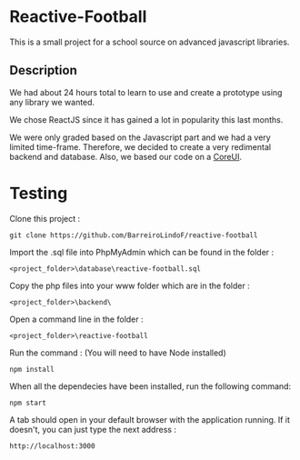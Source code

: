 # Reactive-Football

This is a small project for a school source on advanced javascript libraries.

## Description

We had about 24 hours total to learn to use and create a prototype using any library we wanted.

We chose ReactJS since it has gained a lot in popularity this last months.

We were only graded based on the Javascript part and we had a very limited time-frame.
Therefore, we decided to create a very redimental backend and database.
Also, we based our code on a [CoreUI](https://coreui.io/react/).

# Testing

Clone this project :

```
git clone https://github.com/BarreiroLindoF/reactive-football
```

Import the .sql file into PhpMyAdmin which can be found in the folder :

```
<project_folder>\database\reactive-football.sql
```

Copy the php files into your www folder which are in the folder :

```
<project_folder>\backend\
```

Open a command line in the folder :

```
<project_folder>\reactive-football
```

Run the command :
(You will need to have Node installed)
```
npm install
```
When all the dependecies have been installed, run the following command:

```
npm start
```
A tab should open in your default browser with the application running.
If it doesn't, you can just type the next address :

```
http://localhost:3000
```

